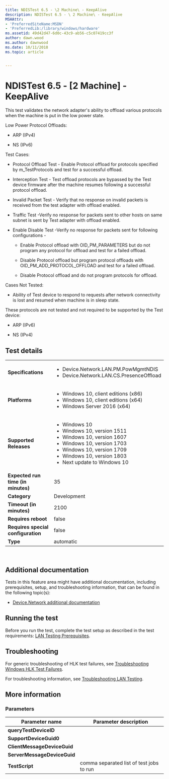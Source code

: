 ```yaml
---
title: NDISTest 6.5 - \2 Machine\ - KeepAlive
description: NDISTest 6.5 - \ 2 Machine\ - KeepAlive
MSHAttr:
- 'PreferredSiteName:MSDN'
- 'PreferredLib:/library/windows/hardware'
ms.assetid: 49d42d47-6d0c-43c9-ab56-c5c07419cc3f
author: dawn.wood
ms.author: dawnwood
ms.date: 10/11/2018
ms.topic: article


---
```


# NDISTest 6.5 - \[2 Machine\] - KeepAlive


This test validates the network adapter's ability to offload various protocols when the machine is put in the low power state.

Low Power Protocol Offloads:

-   ARP (IPv4)

-   NS (IPv6)

Test Cases:

-   Protocol Offload Test - Enable Protocol offload for protocols specified by m\_TestProtocols and test for a successful offload.

-   Interception Test - Test offload protocols are bypassed by the Test device firmware after the machine resumes following a successful protocol offload.

-   Invalid Packet Test - Verify that no response on invalid packets is received from the test adapter with offload enabled.

-   Traffic Test -Verify no response for packets sent to other hosts on same subnet is sent by Test adapter with offload enabled.

-   Enable Disable Test -Verify no response for packets sent for following configurations -

    -   Enable Protocol offload with OID\_PM\_PARAMETERS but do not program any protocol for offload and test for a failed offload.

    -   Disable Protocol offload but program protocol offloads with OID\_PM\_ADD\_PROTOCOL\_OFFLOAD and test for a failed offload.

    -   Disable Protocol offload and do not program protocols for offload.

Cases Not Tested:

-   Ability of Test device to respond to requests after network connectivity is lost and resumed when machine is in sleep state.

These protocols are not tested and not required to be supported by the Test device:

-   ARP (IPv6)

-   NS (IPv4)

## Test details
|||
|---|---|
| **Specifications**  | <ul><li>Device.Network.LAN.PM.PowMgmtNDIS</li><li>Device.Network.LAN.CS.PresenceOffload</li></ul> |  
| **Platforms**   | <ul><li>Windows 10, client editions (x86)</li><li>Windows 10, client editions (x64)</li><li>Windows Server 2016 (x64)</li></ul> |
| **Supported Releases** | <ul><li>Windows 10</li><li>Windows 10, version 1511</li><li>Windows 10, version 1607</li><li>Windows 10, version 1703</li><li>Windows 10, version 1709</li><li>Windows 10, version 1803</li><li>Next update to Windows 10</li></ul> |
|**Expected run time (in minutes)**| 35 |
|**Category**| Development |
|**Timeout (in minutes)**| 2100 |
|**Requires reboot**| false |
|**Requires special configuration**| false |
|**Type**| automatic |

 

## <span id="Additional_documentation"></span><span id="additional_documentation"></span><span id="ADDITIONAL_DOCUMENTATION"></span>Additional documentation


Tests in this feature area might have additional documentation, including prerequisites, setup, and troubleshooting information, that can be found in the following topic(s):

-   [Device.Network additional documentation](device-network-additional-documentation.md)

## <span id="Running_the_test"></span><span id="running_the_test"></span><span id="RUNNING_THE_TEST"></span>Running the test


Before you run the test, complete the test setup as described in the test requirements: [LAN Testing Prerequisites](lan-testing-prerequisites.md).

## <span id="Troubleshooting"></span><span id="troubleshooting"></span><span id="TROUBLESHOOTING"></span>Troubleshooting


For generic troubleshooting of HLK test failures, see [Troubleshooting Windows HLK Test Failures](..\user\troubleshooting-windows-hlk-test-failures.md).

For troubleshooting information, see [Troubleshooting LAN Testing](troubleshooting-lan-testing.md).

## <span id="More_information"></span><span id="more_information"></span><span id="MORE_INFORMATION"></span>More information


### <span id="Parameters"></span><span id="parameters"></span><span id="PARAMETERS"></span>Parameters

| Parameter name              | Parameter description                    |
|-----------------------------|------------------------------------------|
| **queryTestDeviceID**       |                                          |
| **SupportDeviceGuid0**      |                                          |
| **ClientMessageDeviceGuid** |                                          |
| **ServerMessageDeviceGuid** |                                          |
| **TestScript**              | comma separated list of test jobs to run |

 

 

 






